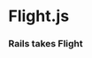 <!-- How is your chosen framework similar to Angular, and how is it different? What kind of templates does it use? Are there any options to easily integrate it with Rails? Are there any notable apps built with it? -->
# Flight.js

### Rails takes Flight
